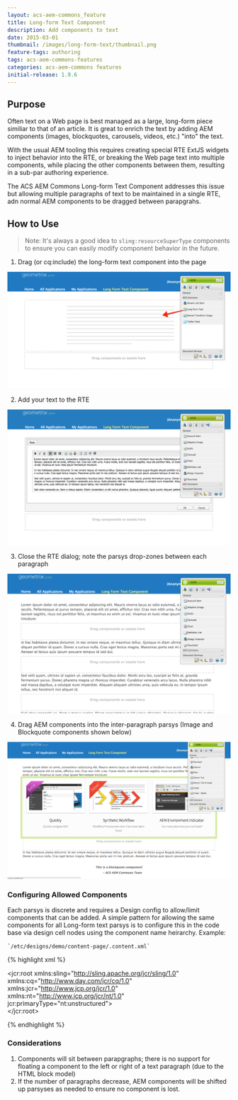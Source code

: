 ```yaml
---
layout: acs-aem-commons_feature
title: Long-form Text Component
description: Add components to text
date: 2015-03-01
thumbnail: /images/long-form-text/thumbnail.png
feature-tags: authoring
tags: acs-aem-commons-features 
categories: acs-aem-commons features
initial-release: 1.9.6
---
```


## Purpose

Often text on a Web page is best managed as a large, long-form piece similiar to that of an article. It is great to enrich the text by adding AEM components (images, blockquotes, carousels, videos, etc.) "into" the text. 

With the usual AEM tooling this requires creating special RTE ExtJS widgets to inject behavior into the RTE, or breaking the Web page text into multiple components, while placing the other components between them, resulting in a sub-par authoring experience.

The ACS AEM Commons Long-form Text Component addresses this issue but allowing multiple paragraphs of text to be maintained in a single RTE, adn normal AEM components to be dragged between parapgrahs.

## How to Use

> Note: It's always a good idea to `sling:resourceSuperType` components to ensure you can easily modify component behavior in the future.

1. Drag (or cq:include) the long-form text component into the page

![Long Form Text Component - Add to Page](/acs-aem-commons/images/long-form-text/lft-1.png)

2. Add your text to the RTE

![Long Form Text Component - Add Text](/acs-aem-commons/images/long-form-text/lft-2.png)

3. Close the RTE dialog; note the parsys drop-zones between each paragraph

![Long Form Text Component - Inter-paragraph Drop-zones](/acs-aem-commons/images/long-form-text/lft-3.png)

4. Drag AEM components into the inter-paragraph parsys (Image and Blockquote components shown below)

![Long Form Text Component - With Components](/acs-aem-commons/images/long-form-text/lft-4.png)

### Configuring Allowed Components

Each parsys is discrete and requires a Design config to allow/limit components that can be added. A simple pattern for allowing the same components for all Long-form text parsys is to configure this in the code base via design cell nodes using the component name heirarchy. Example: 

	`/etc/designs/demo/content-page/.content.xml`
		
{% highlight xml %}

<jcr:root xmlns:sling="http://sling.apache.org/jcr/sling/1.0" 
		xmlns:cq="http://www.day.com/jcr/cq/1.0" 		
		xmlns:jcr="http://www.jcp.org/jcr/1.0" 
		xmlns:nt="http://www.jcp.org/jcr/nt/1.0"
        jcr:primaryType="nt:unstructured">    
    <long-form-text
            jcr:primaryType="nt:unstructured">
        <long-form-text-parsys
                jcr:primaryType="nt:unstructured"
                components="[/apps/demo/image,/apps/demo/blockquote]">
        </long-form-text-parsys>
    </long-form-text>
</jcr:root>

{% endhighlight %}



### Considerations

1. Components will sit between parapgraphs; there is no support for floating a component to the left or right of a text paragraph (due to the HTML block model)
2. If the number of paragraphs decrease, AEM components will be shifted up parsyses as needed to ensure no component is lost. 
